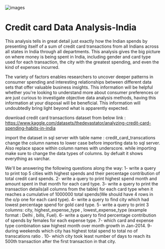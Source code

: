 ![images](https://github.com/user-attachments/assets/2c6eeeab-dd17-4b22-a9d9-fd425ca9f471)


# Credit card Data Analysis-India
This analysis tells in great detail just exactly how the Indian spends by presenting itself of a sum of credit card transactions from all Indians across all states in India through all departments. This analysis gives the big picture on where money is being spent in India, including gender and  card type used for each transaction, the city with the greatest spending, and even the kind of expenses incurred.

The variety of factors enables researchers to uncover deeper patterns in consumer spending and interesting relationships between different data sets that offer valuable business insights. This information will be helpful whether you're looking to understand more about consumer preferences or are just curious to investigate objective data analysis methods, having this information at your disposal will be beneficial.  This information will undoubtedly bring light beyond what is apparently expected. 

download credit card transactions dataset from below link :
https://www.kaggle.com/datasets/thedevastator/analyzing-credit-card-spending-habits-in-india

import the dataset in sql server with table name : credit_card_transcations
change the column names to lower case before importing data to sql server.
Also replace space within column names with underscore.
while importing make sure to change the data types of columns. by defualt it shows everything as varchar.

We'll be answering the following questions along the way:
1- write a query to print top 5 cities with highest spends and their percentage contribution of total credit card spends. 
2- write a query to print highest spend month and amount spent in that month for each card type.
3- write a query to print the transaction details(all columns from the table) for each card type when
it reaches a cumulative of 1000000 total spends(We should have 4 rows in the o/p one for each card type).
4- write a query to find city which had lowest percentage spend for gold card type.
5- write a query to print 3 columns:  city, highest_expense_type , lowest_expense_type (example format : Delhi , bills, Fuel).
6- write a query to find percentage contribution of spends by females for each expense type.
7- which card and expense type combination saw highest month over month growth in Jan-2014.
9- during weekends which city has highest total spend to total no of transcations ratio .
10- which city took least number of days to reach its 500th transaction after the first transaction in that city.



